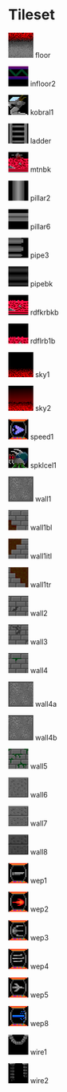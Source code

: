 # Tileset
![floor](../assets/gfx/floor.png) floor

![infloor2](../assets/gfx/infloor2.png) infloor2

![kobral1](../assets/gfx/kobral1.png) kobral1

![ladder](../assets/gfx/ladder.png) ladder

![mtnbk](../assets/gfx/mtnbk.png) mtnbk

![pillar2](../assets/gfx/pillar2.png) pillar2

![pillar6](../assets/gfx/pillar6.png) pillar6

![pipe3](../assets/gfx/pipe3.png) pipe3

![pipebk](../assets/gfx/pipebk.png) pipebk

![rdfkrbkb](../assets/gfx/rdfkrbkb.png) rdfkrbkb

![rdflrb1b](../assets/gfx/rdflrb1b.png) rdflrb1b

![sky1](../assets/gfx/sky1.png) sky1

![sky2](../assets/gfx/sky2.png) sky2

![speed1](../assets/gfx/speed1.png) speed1

![spklcel1](../assets/gfx/spklcel1.png) spklcel1

![wall1](../assets/gfx/wall1.png) wall1

![wall1bl](../assets/gfx/wall1bl.png) wall1bl

![wall1itl](../assets/gfx/wall1itl.png) wall1itl

![wall1tr](../assets/gfx/wall1tr.png) wall1tr

![wall2](../assets/gfx/wall2.png) wall2

![wall3](../assets/gfx/wall3.png) wall3

![wall4](../assets/gfx/wall4.png) wall4

![wall4a](../assets/gfx/wall4a.png) wall4a

![wall4b](../assets/gfx/wall4b.png) wall4b

![wall5](../assets/gfx/wall5.png) wall5

![wall6](../assets/gfx/wall6.png) wall6

![wall7](../assets/gfx/wall7.png) wall7

![wall8](../assets/gfx/wall8.png) wall8

![wep1](../assets/gfx/wep1.png) wep1

![wep2](../assets/gfx/wep2.png) wep2

![wep3](../assets/gfx/wep3.png) wep3

![wep4](../assets/gfx/wep4.png) wep4

![wep5](../assets/gfx/wep5.png) wep5

![wep8](../assets/gfx/wep8.png) wep8

![wire1](../assets/gfx/wire1.png) wire1

![wire2](../assets/gfx/wire2.png) wire2

